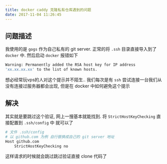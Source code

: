 ```yaml
---
title: docker caddy 克隆私有仓库遇到的问题
date: 2017-11-04 11:26:45
---
```


## 问题描述

我使用的是 `gogs` 作为自己私有的 git server. 正常的将 `.ssh` 目录直接导入到了 `docker` 中. 然后启动 `docker` 报错如下

```bash
Warning: Permanently added the RSA host key for IP address
'xx.xx.xx.xx' to the list of known hosts.
```

想必经常玩vps的人对这个提示并不陌生.. 我们每次是有 `ssh` 尝试连接一台我们从没有连接过服务器都会出现, 但是在 docker 中如何避免这个提示

## 解决

其实就是要跳过这个验证, 网上一搜基本就能找到. 将 `StrictHostKeyChecking` 直接配置到 `.ssh/config` 中 就可以了

```bash
# 文件 .ssh/config
# 以 github.com 为例 自行替换成自己的 git server 地址
Host github.com
    StrictHostKeyChecking no
```

这样请求的时候就会跳过跳过验证直接 clone 代码了